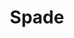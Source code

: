 ---
layout: item
title: Spade
item-id: 952
datatable: true
id: 952
name: "Spade"
members: false
lowalch: 1
highalch: 1
examine: "A slightly muddy spade."
monsters:
  - id: 6470
    name: "Animated spade"
    members: true
    combat_level: 50
    wiki_url: "https://oldschool.runescape.wiki/w/Animated_spade"
    drops:
      - quantity: "1"
        rarity: 1
    image: ""
---